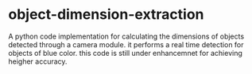# object-dimension-extraction
A python code implementation for calculating the dimensions of objects detected through a camera module. it performs a real time detection for objects of blue color. this code is still under enhancemnet for achieving heigher accuracy.
